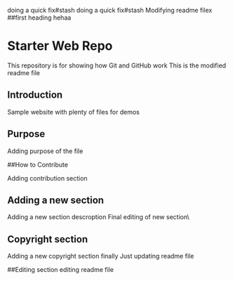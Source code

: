 doing a quick fix#stash
doing a quick fix#stash
Modifying readme filex
##first heading 
hehaa
# Starter Web Repo

This repository is for showing how Git and GitHub work
This is the modified readme file

## Introduction

Sample website with plenty of files for demos

## Purpose

Adding purpose of the file 

##How to Contribute

Adding contribution section
## Adding a new section

Adding a new section descroption
Final editing of new section\


## Copyright section 
Adding a new copyright section finally
Just updating readme file

##Editing section
editing readme file